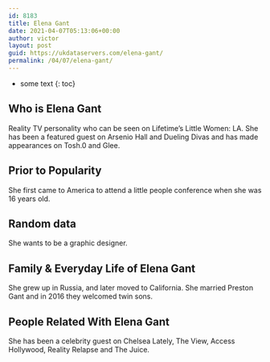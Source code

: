```yaml
---
id: 8183
title: Elena Gant
date: 2021-04-07T05:13:06+00:00
author: victor
layout: post
guid: https://ukdataservers.com/elena-gant/
permalink: /04/07/elena-gant/
---
```


* some text
{: toc}


## Who is Elena Gant



Reality TV personality who can be seen on Lifetime&#8217;s Little Women: LA. She has been a featured guest on Arsenio Hall and Dueling Divas and has made appearances on Tosh.0 and Glee.

                
                
                
## Prior to Popularity



She first came to America to attend a little people conference when she was 16 years old.

                
                
                
## Random data



She wants to be a graphic designer.

                
                
                
## Family & Everyday Life of Elena Gant



She grew up in Russia, and later moved to California. She married Preston Gant and in 2016 they welcomed twin sons.

                
                
                
## People Related With Elena Gant



She has been a celebrity guest on Chelsea Lately, The View, Access Hollywood, Reality Relapse and The Juice.

                
              
            
          
          
          